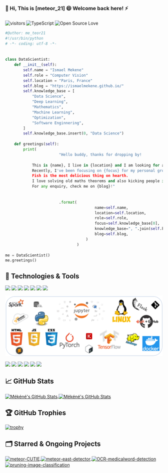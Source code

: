 ### 
###     👋 Hi, This is [meteor_21] 😄   Welcome back here! ⚡
###         

<!--
**IsmaelMekene/IsmaelMekene** is a ✨ _special_ ✨ repository because its `README.md` (this file) appears on your GitHub profile.

Here are some ideas to get you started:

- 🔭 I’m currently working on ...
- 🌱 I’m currently learning ...
- 👯 I’m looking to collaborate on ...
- 🤔 I’m looking for help with ...
- 💬 Ask me about ...
- 📫 How to reach me: ...
- 😄 Pronouns: ...
- ⚡ Fun fact: ...
👋



-->
![visitors](https://visitor-badge.laobi.icu/badge?page_id=IsmaelMekene.IsmaelMekene)
![TypeScript](https://badges.frapsoft.com/typescript/code/typescript.png?v=101)
![Open Source Love](https://badges.frapsoft.com/os/v1/open-source.svg?v=102)<!--(https://github.com/ellerbrock/open-source-badge/)-->  


```python
#@uthor: me_teor21
#!/usr/bin/python
# -*- coding: utf-8 -*-


class DataScientist:
    def __init__(self):
        self.name = "Ismael Mekene"
        self.role = "Computer Vision"
        self.location = "Paris, France"
        self.blog = "https://ismaelmekene.github.io/"
        self.knowledge_base = [
            "Data Science",
            "Deep Learning",
            "Mathematics",
            "Machine Learning",
            "Optimization",
            "Software Enginnering",
        ]
        self.knowledge_base.insert(0, "Data Science")

    def greetings(self):
        print(
                        "Hello buddy, thanks for dropping by!
            
            This is {name}, I live in {location} and I am looking for a internship in {role}.
            Recently, I've been focusing on {focus} for my personal growth.
            Fish is the most delicious thing on hearth.
            I love solving old maths theorems and also kicking people in the head.
            For any enquiry, check me on {blog}!"
                        
                        
                        .format(                            
                                        name=self.name,
                                        location=self.location,
                                        role=self.role,
                                        focus=self.knowledge_base[0],
                                        knowledge_base=", ".join(self.knowledge_base[1:]),
                                        blog=self.blog,
                                    )
                                )

me = DataScientist()
me.greetings()

```

## 🔧 Technologies & Tools

![](https://img.shields.io/badge/OS-Linux-informational?style=flat&logo=linux&logoColor=white&color=6aa6f8)
![](https://img.shields.io/badge/Editor-VS_Code-informational?style=flat&logo=visual-studio-code&logoColor=white&color=6aa6f8)
![](https://img.shields.io/badge/Editor-Sublim_Text-informational?style=flat&logo=sublim-text&logoColor=white&color=6aa6f8)
![](https://img.shields.io/badge/Code-Python-informational?style=flat&logo=python&logoColor=white&color=6aa6f8)
![](https://img.shields.io/badge/code-Juputer_Notebook-informational?style=flat&logo=jupyter-notebook&logoColor=white&color=6aa6f8)
![](https://img.shields.io/badge/Code-JavaScript-informational?style=flat&logo=javascript&logoColor=white&color=6aa6f8)
![](https://img.shields.io/badge/Shell-Bash-informational?style=flat&logo=gnu-bash&logoColor=white&color=6aa6f8)

<p align="center">
  <img src="https://github.com/IsmaelMekene/Metaheuristics--Stochastic-Optimization/blob/main/images/theprev.png"/>
</p>

![](https://img.shields.io/badge/Tools-Docker-informational?style=flat&logo=docker&logoColor=white&color=6aa6f8)
![](https://img.shields.io/badge/Tools-AWS-informational?style=flat&logo=aws&logoColor=white&color=6aa6f8)
![](https://img.shields.io/badge/Tools-Tensorflow-informational?style=flat&logo=tensorflow&logoColor=white&color=6aa6f8)
![](https://img.shields.io/badge/Tools-Pytorch-informational?style=flat&logo=pytorch&logoColor=white&color=6aa6f8)
![](https://img.shields.io/badge/Tools-Hadoop-informational?style=flat&logo=hadoop&logoColor=white&color=6aa6f8)
![](https://img.shields.io/badge/Tools-Sql-informational?style=flat&logo=sql&logoColor=white&color=6aa6f8)





## &#x1f4c8; GitHub Stats

<a href="https://github.com/IsmaelMekene/IsmaelMekene">
  <img align="center" src="https://github-readme-stats.vercel.app/api/top-langs/?username=IsmaelMekene&hide=c%2B%2B,c,html&title_color=6aa6f8&text_color=8a919a&icon_color=6aa6f8&bg_color=0e1116" alt="Mékéné's GitHub Stats" />
</a>

<a href="https://github.com/IsmaelMekene/IsmaelMekene">
  <img align="center" src="https://github-readme-stats.vercel.app/api?username=IsmaelMekene&show_icons=true&line_height=27&count_private=true&title_color=6aa6f8&text_color=8a919a&icon_color=6aa6f8&bg_color=0e1116" alt="Mékéné's GitHub Stats" />
</a>

## 🏆 GitHub Trophies

[![trophy](https://github-profile-trophy.vercel.app/?username=IsmaelMekene&theme=nord&column=7)](https://github.com/IsmaelMekene)


## 🗂️ Starred &  Ongoing Projects

<a href="https://github.com/IsmaelMekene/meteor-CUTIE">
  <img align="center" src="https://github-readme-stats.vercel.app/api/pin/?username=IsmaelMekene&repo=meteor-CUTIE&show_icons=true&line_height=27&title_color=6aa6f8&text_color=8a919a&icon_color=6aa6f8&bg_color=0e1116" alt="meteor-CUTIE" />
</a>

<a href="https://github.com/IsmaelMekene/meteor-east-detector">
  <img align="center" src="https://github-readme-stats.vercel.app/api/pin/?username=IsmaelMekene&repo=meteor-east-detector&show_icons=true&line_height=27&title_color=6aa6f8&text_color=8a919a&icon_color=6aa6f8&bg_color=0e1116" alt="meteor-east-detector" />
</a>

<a href="https://github.com/IsmaelMekene/OCR-medicalword-detection">
  <img align="center" src="https://github-readme-stats.vercel.app/api/pin/?username=IsmaelMekene&repo=OCR-medicalword-detection&show_icons=true&line_height=27&title_color=6aa6f8&text_color=8a919a&icon_color=6aa6f8&bg_color=0e1116" alt="OCR-medicalword-detection" />
</a>
 
<a href="https://github.com/IsmaelMekene/pruning-image-classification">
  <img align="center" src="https://github-readme-stats.vercel.app/api/pin/?username=IsmaelMekene&repo=pruning-image-classification&show_icons=true&line_height=27&title_color=6aa6f8&text_color=8a919a&icon_color=6aa6f8&bg_color=0e1116" alt="pruning-image-classification" />
</a>
 
 

